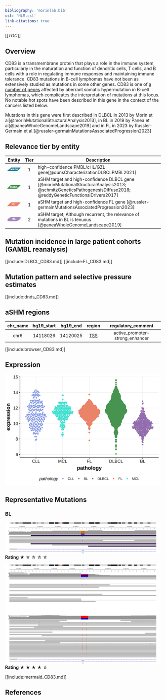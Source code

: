 ```yaml
---
bibliography: 'morinlab.bib'
csl: 'NLM.csl'
link-citations: true
---
```

[[_TOC_]]

## Overview

CD83 is a transmembrane protein that plays a role in the immune system, particularly in the maturation and function of dendritic cells, T cells, and B cells with a role in regulating immune responses and maintaining immune tolerance. 
CD83 mutations in B-cell lymphomas have not been as extensively studied as mutations in some other genes. CD83 is one of [a number of genes](https://github.com/morinlab/LLMPP/wiki/ashm) affected by aberrant somatic hypermutation in B-cell lymphomas, which complicates the interpretation of mutations at this locus.
No notable hot spots have been described in this gene in the context of the cancers listed below. 

Mutations in this gene were first described in DLBCL in 2013 by Morin et al[@morinMutationalStructuralAnalysis2013], in BL in 2019 by Panea et al[@paneaWholeGenomeLandscape2019] and in FL in 2023 by Russler-Germain et al.[@russler-germainMutationsAssociatedProgression2023]



## Relevance tier by entity

|Entity|Tier|Description                           |
|:------:|:----:|--------------------------------------|
|![PMBL](images/icons/PMBL_tier1.png)|1|high-confidence PMBL/cHL/GZL gene[@dunsCharacterizationDLBCLPMBL2021]|
|![DLBCL](images/icons/DLBCL_tier1.png) |1 | aSHM target and high-confidence DLBCL gene            [@morinMutationalStructuralAnalysis2013; @schmitzGeneticsPathogenesisDiffuse2018; @reddyGeneticFunctionalDrivers2017]|
|![FL](images/icons/FL_tier1.png)    |1 | aSHM target and high-confidence FL gene               [@russler-germainMutationsAssociatedProgression2023]|
|![BL](images/icons/BL_tier2.png)    |2 | aSHM target; Although recurrent, the relevance of mutations in BL is tenuous [@paneaWholeGenomeLandscape2019]|

## Mutation incidence in large patient cohorts (GAMBL reanalysis)

[[include:DLBCL_CD83.md]]
[[include:FL_CD83.md]]

## Mutation pattern and selective pressure estimates

[[include:dnds_CD83.md]]

## aSHM regions

|chr_name|hg19_start|hg19_end|region                                                                                   |regulatory_comment             |
|:--------:|:----------:|:--------:|:-----------------------------------------------------------------------------------------:|:-------------------------------:|
|chr6    |14118026  |14120025|[TSS](https://genome.ucsc.edu/s/rdmorin/GAMBL%20hg19?position=chr6%3A14118026%2D14120025)|active_promoter-strong_enhancer|



[[include:browser_CD83.md]]

## Expression
![](images/gene_expression/CD83_by_pathology.svg)

## Representative Mutations

### BL

![](primary/Panea_CD83_1.svg)
**Rating**
&starf; &star; &star; &star; &star;

![](primary/Panea_CD83_2.svg)
**Rating**
&starf; &starf; &starf; &starf; &star;


[[include:mermaid_CD83.md]]

## References
<!-- ORIGIN: morinMutationalStructuralAnalysis2013 -->
<!-- BL: paneaWholeGenomeLandscape2019 -->
<!-- FL: russler-germainMutationsAssociatedProgression2023b -->
<!-- BL: paneaWholeGenomeLandscape2019 -->
<!-- DLBCL: morinMutationalStructuralAnalysis2013 -->
<!-- PMBL: dunsCharacterizationDLBCLPMBL2021b -->
